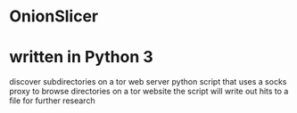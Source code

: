 # OnionSlicer
# written in Python 3

discover subdirectories on a tor web server
python script that uses a socks proxy to browse directories on a tor website
the script will write out hits to a file for further research


